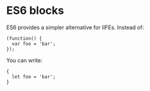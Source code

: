 # ES6 blocks
ES6 provides a simpler alternative for IIFEs. Instead of:
```
(function() {
  var foo = 'bar';
});
```

You can write:
```
{
  let foo = 'bar';
}
```
